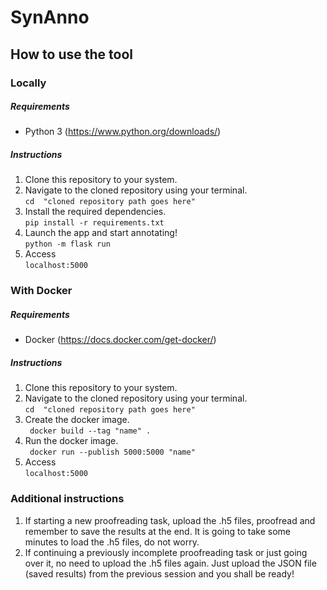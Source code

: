 # SynAnno

## How to use the tool
### Locally
##### Requirements
- Python 3 (https://www.python.org/downloads/)
##### Instructions
1. Clone this repository to your system.</li>
2. Navigate to the cloned repository using your terminal. </br>
``` cd  "cloned repository path goes here" ```
3. Install the required dependencies. </br>
```pip install -r requirements.txt```
4. Launch the app and start annotating!</br>
```python -m flask run``` 
5. Access </br>
```localhost:5000``` 

### With Docker
##### Requirements
- Docker (https://docs.docker.com/get-docker/)
##### Instructions 
1. Clone this repository to your system.</li>
2. Navigate to the cloned repository using your terminal. </br>
``` cd  "cloned repository path goes here" ```
3. Create the docker image. </br>
``` docker build --tag "name" .```
4. Run the docker image. </br>
``` docker run --publish 5000:5000 "name"```
5. Access </br>
```localhost:5000```

### Additional instructions
1. If starting a new proofreading task, upload the .h5 files, proofread and remember to save the results at the end. It is going to take some minutes to load the .h5 files, do not worry. 
2. If continuing a previously incomplete proofreading task or just going over it, no need to upload the .h5 files again. Just upload the JSON file (saved results) from the previous session and you shall be ready!
